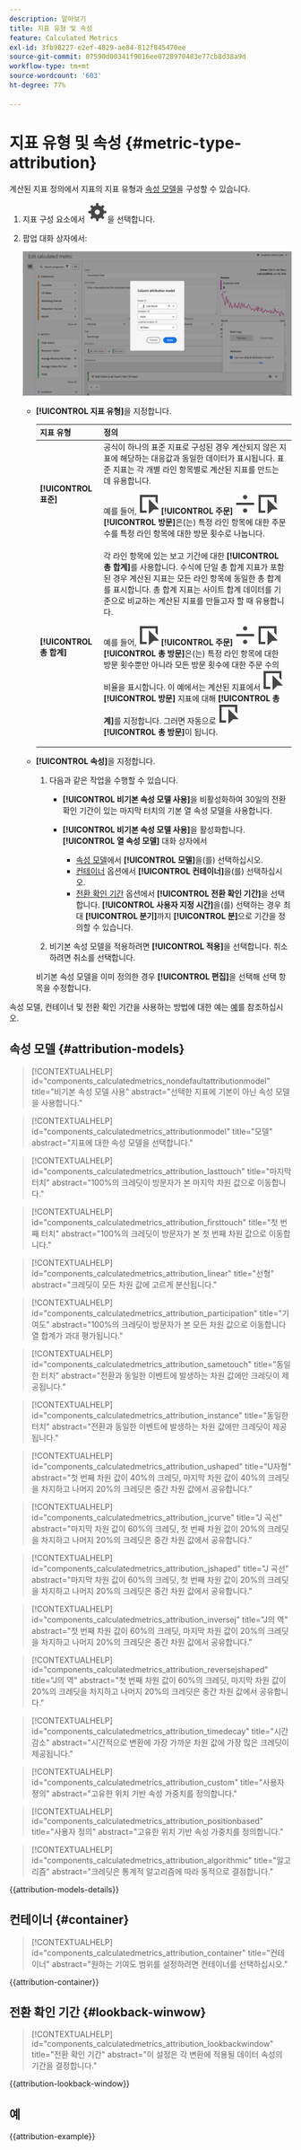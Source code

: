 ```yaml
---
description: 알아보기
title: 지표 유형 및 속성
feature: Calculated Metrics
exl-id: 3fb98227-e2ef-4829-ae84-812f845470ee
source-git-commit: 07590d00341f9016ee0728970483e77cb8d38a9d
workflow-type: tm+mt
source-wordcount: '603'
ht-degree: 77%

---
```


# 지표 유형 및 속성 {#metric-type-attribution}

계산된 지표 정의에서 지표의 지표 유형과 [속성 모델](#attribution-models)을 구성할 수 있습니다.

1. 지표 구성 요소에서 ![설정](/help/assets/icons/Setting.svg)을 선택합니다.
1. 팝업 대화 상자에서:

   ![지표 유형 및 속성](assets/cm-type-alloc.png)

   * **[!UICONTROL 지표 유형]**&#x200B;을 지정합니다.

     | 지표 유형 | 정의 |
     |---|---|
     | **[!UICONTROL 표준]** | 공식이 하나의 표준 지표로 구성된 경우 계산되지 않은 지표에 해당하는 대응값과 동일한 데이터가 표시됩니다. 표준 지표는 각 개별 라인 항목별로 계산된 지표를 만드는 데 유용합니다. <p>예를 들어, ![이벤트](/help/assets/icons/Event.svg) **[!UICONTROL 주문]** ![나누기](/help/assets/icons/Divide.svg) ![이벤트](/help/assets/icons/Event.svg) **[!UICONTROL 방문]**&#x200B;은(는) 특정 라인 항목에 대한 주문 수를 특정 라인 항목에 대한 방문 횟수로 나눕니다. |
     | **[!UICONTROL 총 합계]** | 각 라인 항목에 있는 보고 기간에 대한 **[!UICONTROL 총 합계]**&#x200B;를 사용합니다. 수식에 단일 총 합계 지표가 포함된 경우 계산된 지표는 모든 라인 항목에 동일한 총 합계를 표시합니다. 총 합계 지표는 사이트 합계 데이터를 기준으로 비교하는 계산된 지표를 만들고자 할 때 유용합니다. <p>예를 들어, ![이벤트](/help/assets/icons/Event.svg) **[!UICONTROL 주문]** ![나누기](/help/assets/icons/Divide.svg) ![이벤트](/help/assets/icons/Event.svg) **[!UICONTROL 총 방문]**&#x200B;은(는) 특정 라인 항목에 대한 방문 횟수뿐만 아니라 모든 방문 횟수에 대한 주문 수의 비율을 표시합니다. 이 예에서는 계산된 지표에서 ![이벤트](/help/assets/icons/Event.svg) **[!UICONTROL 방문]** 지표에 대해 **[!UICONTROL 총계]**&#x200B;를 지정합니다. 그러면 자동으로 ![이벤트](/help/assets/icons/Event.svg) **[!UICONTROL 총 방문]**&#x200B;이 됩니다. |

   * **[!UICONTROL 속성]**&#x200B;을 지정합니다.

      1. 다음과 같은 작업을 수행할 수 있습니다.

         * **[!UICONTROL 비기본 속성 모델 사용]**&#x200B;을 비활성화하여 30일의 전환 확인 기간이 있는 마지막 터치의 기본 열 속성 모델을 사용합니다.
         * **[!UICONTROL 비기본 속성 모델 사용]**&#x200B;을 활성화합니다. **[!UICONTROL 열 속성 모델]** 대화 상자에서

            * [속성 모델](#attribution-models)에서 **[!UICONTROL 모델]**&#x200B;을(를) 선택하십시오.
            * [컨테이너](#container) 옵션에서 **[!UICONTROL 컨테이너]**&#x200B;을(를) 선택하십시오.
            * [전환 확인 기간](#lookback-window) 옵션에서 **[!UICONTROL 전환 확인 기간]**&#x200B;을 선택합니다. **[!UICONTROL 사용자 지정 시간]**&#x200B;을(를) 선택하는 경우 최대 **[!UICONTROL 분기]**&#x200B;까지 **[!UICONTROL 분]**&#x200B;으로 기간을 정의할 수 있습니다.

      1. 비기본 속성 모델을 적용하려면 **[!UICONTROL 적용]**&#x200B;을 선택합니다. 취소하려면 취소를 선택합니다.

     비기본 속성 모델을 이미 정의한 경우 **[!UICONTROL 편집]**&#x200B;을 선택해 선택 항목을 수정합니다.

속성 모델, 컨테이너 및 전환 확인 기간을 사용하는 방법에 대한 예는 [예](#example)를 참조하십시오.


## 속성 모델 {#attribution-models}

>[!CONTEXTUALHELP]
>id="components_calculatedmetrics_nondefaultattributionmodel"
>title="비기본 속성 모델 사용"
>abstract="선택한 지표에 기본이 아닌 속성 모델을 사용합니다."

>[!CONTEXTUALHELP]
>id="components_calculatedmetrics_attributionmodel"
>title="모델"
>abstract="지표에 대한 속성 모델을 선택합니다."

>[!CONTEXTUALHELP]
>id="components_calculatedmetrics_attribution_lasttouch"
>title="마지막 터치"
>abstract="100%의 크레딧이 방문자가 본 마지막 차원 값으로 이동합니다."

>[!CONTEXTUALHELP]
>id="components_calculatedmetrics_attribution_firsttouch"
>title="첫 번째 터치"
>abstract="100%의 크레딧이 방문자가 본 첫 번째 차원 값으로 이동합니다."

>[!CONTEXTUALHELP]
>id="components_calculatedmetrics_attribution_linear"
>title="선형"
>abstract="크레딧이 모든 차원 값에 고르게 분산됩니다."

>[!CONTEXTUALHELP]
>id="components_calculatedmetrics_attribution_participation"
>title="기여도"
>abstract="100%의 크레딧이 방문자가 본 모든 차원 값으로 이동합니다<br/>열 합계가 과대 평가됩니다."

>[!CONTEXTUALHELP]
>id="components_calculatedmetrics_attribution_sametouch"
>title="동일한 터치"
>abstract="전환과 동일한 이벤트에 발생하는 차원 값에만 크레딧이 제공됩니다."

>[!CONTEXTUALHELP]
>id="components_calculatedmetrics_attribution_instance"
>title="동일한 터치"
>abstract="전환과 동일한 이벤트에 발생하는 차원 값에만 크레딧이 제공됩니다."

>[!CONTEXTUALHELP]
>id="components_calculatedmetrics_attribution_ushaped"
>title="U자형"
>abstract="첫 번째 차원 값이 40%의 크레딧, 마지막 차원 값이 40%의 크레딧을 차지하고 나머지 20%의 크레딧은 중간 차원 값에서 공유합니다."

>[!CONTEXTUALHELP]
>id="components_calculatedmetrics_attribution_jcurve"
>title="J 곡선"
>abstract="마지막 차원 값이 60%의 크레딧, 첫 번째 차원 값이 20%의 크레딧을 차지하고 나머지 20%의 크레딧은 중간 차원 값에서 공유합니다."

>[!CONTEXTUALHELP]
>id="components_calculatedmetrics_attribution_jshaped"
>title="J 곡선"
>abstract="마지막 차원 값이 60%의 크레딧, 첫 번째 차원 값이 20%의 크레딧을 차지하고 나머지 20%의 크레딧은 중간 차원 값에서 공유합니다."

>[!CONTEXTUALHELP]
>id="components_calculatedmetrics_attribution_inversej"
>title="J의 역"
>abstract="첫 번째 차원 값이 60%의 크레딧, 마지막 차원 값이 20%의 크레딧을 차지하고 나머지 20%의 크레딧은 중간 차원 값에서 공유합니다."

>[!CONTEXTUALHELP]
>id="components_calculatedmetrics_attribution_reversejshaped"
>title="J의 역"
>abstract="첫 번째 차원 값이 60%의 크레딧, 마지막 차원 값이 20%의 크레딧을 차지하고 나머지 20%의 크레딧은 중간 차원 값에서 공유합니다."

>[!CONTEXTUALHELP]
>id="components_calculatedmetrics_attribution_timedecay"
>title="시간 감소"
>abstract="시간적으로 변환에 가장 가까운 차원 값에 가장 많은 크레딧이 제공됩니다."

>[!CONTEXTUALHELP]
>id="components_calculatedmetrics_attribution_custom"
>title="사용자 정의"
>abstract="고유한 위치 기반 속성 가중치를 정의합니다."

>[!CONTEXTUALHELP]
>id="components_calculatedmetrics_attribution_positionbased"
>title="사용자 정의"
>abstract="고유한 위치 기반 속성 가중치를 정의합니다."

>[!CONTEXTUALHELP]
>id="components_calculatedmetrics_attribution_algorithmic"
>title="알고리즘"
>abstract="크레딧은 통계적 알고리즘에 따라 동적으로 결정합니다."

{{attribution-models-details}}


## 컨테이너 {#container}

>[!CONTEXTUALHELP]
>id="components_calculatedmetrics_attribution_container"
>title="컨테이너"
>abstract="원하는 기여도 범위를 설정하려면 컨테이너를 선택하십시오."

{{attribution-container}}


## 전환 확인 기간 {#lookback-winwow}

>[!CONTEXTUALHELP]
>id="components_calculatedmetrics_attribution_lookbackwindow"
>title="전환 확인 기간"
>abstract="이 설정은 각 변환에 적용될 데이터 속성의 기간을 결정합니다."

{{attribution-lookback-window}}

## 예

{{attribution-example}}


<!--
When [building a calculated metric](/help/components/c-calcmetrics/c-workflow/cm-workflow/c-build-metrics/cm-build-metrics.md), you can specify the metric type and the attribution model.

## Metric type

To specify the metric type when building a calculated metric:

1. Select the gear icon next to the metric whose type you want to select.

   ![](assets/cm-type-alloc.png) 

1. Choose from the following options:

   |  Metric Type  | Definition  |
   |---|---|
   |  Standard  | These metrics are the same metrics used in standard [!DNL Analytics] reporting. If a formula consisted of a single standard metric, it displays identical data to its non-calculated-metric counterpart. Standard metrics are useful for creating calculated metrics specific to each individual line item. For example, [Orders] / [Visits] takes orders for that specific line item and divides it by the number of visits for that specific line item.  |
   |  Grand total  | Use Grand total for the reporting period in every line item. If a formula consisted of a single Grand total metric, it displays the same total number on every line item. Grand total metrics are useful for creating calculated metrics that compare against site total data. For example, [Orders] / [Total Visits] shows the proportion of orders against ALL visits to your site, not just the visits to the specific line item.  |

## How linear allocation works

[Attribution](/help/analyze/analysis-workspace/attribution/overview.md) is how allocation models in calculated metrics are evaluated.

For a full list of non-default attribution models and lookback windows supported, see [Attribution models and lookback windows](/help/analyze/analysis-workspace/attribution/models.md).

The following example illustrates how calculated metrics with linear allocations work in reporting: 

| | Hit 1 | Hit 2 | Hit 3 | Hit 4 | Hit 5 | Hit 6 | Hit 7 |
|--- |--- |--- |--- |--- |--- |--- |--- |
|Data Sent In|PROMO A|-|PROMO A|PROMO B|-|PROMO C|$10|
|Last Touch eVar|PROMO A|PROMO A|PROMO A|PROMO B|PROMO B|PROMO C|$10|
|First Touch eVar|PROMO A|PROMO A|PROMO A|PROMO A|PROMO A|PROMO A|$10|
|Example prop|PROMO A|-|PROMO A|PROMO B|-|PROMO C|$10|

In this example, the values A, B, and C were sent into a variable on hits 1, 3, 4, and 6 before a $10 purchase was made on hit 7. In the second row, those values persist across hits on a last touch visit basis. The third row illustrates a first-touch visit persistence. Finally, the last row illustrates how data would be recorded for a prop which does not have persistence.

-->